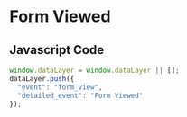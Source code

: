 # Form Viewed

### 

## Javascript Code
```js
window.dataLayer = window.dataLayer || [];
dataLayer.push({
  "event": "form_view",
  "detailed_event": "Form Viewed"
});
```








